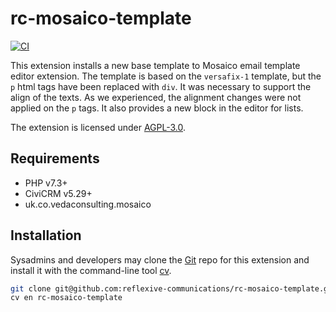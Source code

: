 # rc-mosaico-template

[![CI](https://github.com/reflexive-communications/rc-mosaico-template/actions/workflows/main.yml/badge.svg)](https://github.com/reflexive-communications/rc-mosaico-template/actions/workflows/main.yml)

This extension installs a new base template to Mosaico email template editor extension.
The template is based on the `versafix-1` template, but the `p` html tags have been replaced with `div`.
It was necessary to support the align of the texts.
As we experienced, the alignment changes were not applied on the `p` tags. It also provides a new block in the editor for lists.

The extension is licensed under [AGPL-3.0](LICENSE.txt).

## Requirements

-   PHP v7.3+
-   CiviCRM v5.29+
-   uk.co.vedaconsulting.mosaico

## Installation

Sysadmins and developers may clone the [Git](https://en.wikipedia.org/wiki/Git) repo for this extension and
install it with the command-line tool [cv](https://github.com/civicrm/cv).

```bash
git clone git@github.com:reflexive-communications/rc-mosaico-template.git
cv en rc-mosaico-template
```
